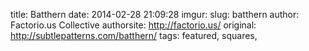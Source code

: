 title: Batthern
date: 2014-02-28 21:09:28
imgur: 
slug: batthern
author: Factorio.us Collective
authorsite: http://factorio.us/
original: http://subtlepatterns.com/batthern/
tags: featured, squares,
